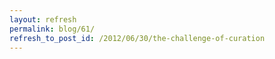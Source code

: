 ```yaml
---
layout: refresh
permalink: blog/61/
refresh_to_post_id: /2012/06/30/the-challenge-of-curation
---
```

